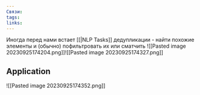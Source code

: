 ```yaml
---
Связи: 
tags: 
links:
---
```

Иногда перед нами встает [[|NLP Tasks]] дедупликации - найти похожие элементы и (обычно) пофильтровать их или сматчить
![[Pasted image 20230925174204.png]]![[Pasted image 20230925174327.png]]


## Application
![[Pasted image 20230925174352.png]]